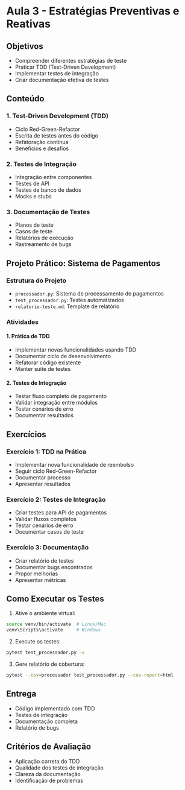 # Aula 3 - Estratégias Preventivas e Reativas

## Objetivos
- Compreender diferentes estratégias de teste
- Praticar TDD (Test-Driven Development)
- Implementar testes de integração
- Criar documentação efetiva de testes

## Conteúdo

### 1. Test-Driven Development (TDD)
- Ciclo Red-Green-Refactor
- Escrita de testes antes do código
- Refatoração contínua
- Benefícios e desafios

### 2. Testes de Integração
- Integração entre componentes
- Testes de API
- Testes de banco de dados
- Mocks e stubs

### 3. Documentação de Testes
- Planos de teste
- Casos de teste
- Relatórios de execução
- Rastreamento de bugs

## Projeto Prático: Sistema de Pagamentos

### Estrutura do Projeto
- `processador.py`: Sistema de processamento de pagamentos
- `test_processador.py`: Testes automatizados
- `relatorio-teste.md`: Template de relatório

### Atividades

#### 1. Prática de TDD
- Implementar novas funcionalidades usando TDD
- Documentar ciclo de desenvolvimento
- Refatorar código existente
- Manter suite de testes

#### 2. Testes de Integração
- Testar fluxo completo de pagamento
- Validar integração entre módulos
- Testar cenários de erro
- Documentar resultados

## Exercícios

### Exercício 1: TDD na Prática
- Implementar nova funcionalidade de reembolso
- Seguir ciclo Red-Green-Refactor
- Documentar processo
- Apresentar resultados

### Exercício 2: Testes de Integração
- Criar testes para API de pagamentos
- Validar fluxos completos
- Testar cenários de erro
- Documentar casos de teste

### Exercício 3: Documentação
- Criar relatório de testes
- Documentar bugs encontrados
- Propor melhorias
- Apresentar métricas

## Como Executar os Testes

1. Ative o ambiente virtual:
```bash
source venv/bin/activate  # Linux/Mac
venv\Scripts\activate     # Windows
```

2. Execute os testes:
```bash
pytest test_processador.py -v
```

3. Gere relatório de cobertura:
```bash
pytest --cov=processador test_processador.py --cov-report=html
```

## Entrega
- Código implementado com TDD
- Testes de integração
- Documentação completa
- Relatório de bugs

## Critérios de Avaliação
- Aplicação correta do TDD
- Qualidade dos testes de integração
- Clareza da documentação
- Identificação de problemas 